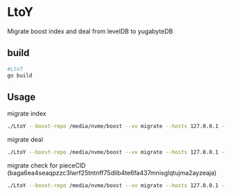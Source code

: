 # LtoY
Migrate boost index and deal from levelDB to yugabyteDB 
## build
```bash
#LtoT
go build
```
## Usage
migrate index
```bash
./LtoY --boost-repo /media/nvme/boost --vv migrate --hosts 127.0.0.1 --connect-string "postgresql://yugabyte:yugabyte@127.0.0.1:5433/yugabyte?sslmode=disable" index
```
migrate deal
```bash
./LtoY --boost-repo /media/nvme/boost --vv migrate --hosts 127.0.0.1 --connect-string "postgresql://yugabyte:yugabyte@127.0.0.1:5433/yugabyte?sslmode=disable" deal
```
migrate check for pieceCID (baga6ea4seaqpzzc3lwrf25tntnff75dlib4te6fa437mnisglqtujma2ayzeaja)
```bash
./LtoY --boost-repo /media/nvme/boost --vv migrate --hosts 127.0.0.1 --connect-string "postgresql://yugabyte:yugabyte@127.0.0.1:5433/yugabyte?sslmode=disable" baga6ea4seaqpzzc3lwrf25tntnff75dlib4te6fa437mnisglqtujma2ayzeaja
```